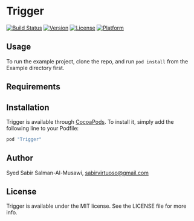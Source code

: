 # Trigger

[![Build Status](https://travis-ci.org/sabirvirtuoso/Trigger.svg?branch=master)](https://travis-ci.org/sabirvirtuoso/Trigger)
[![Version](https://img.shields.io/cocoapods/v/Trigger.svg?style=flat)](http://cocoapods.org/pods/Trigger)
[![License](https://img.shields.io/cocoapods/l/Trigger.svg?style=flat)](http://cocoapods.org/pods/Trigger)
[![Platform](https://img.shields.io/cocoapods/p/Trigger.svg?style=flat)](http://cocoapods.org/pods/Trigger)

## Usage

To run the example project, clone the repo, and run `pod install` from the Example directory first.

## Requirements

## Installation

Trigger is available through [CocoaPods](http://cocoapods.org). To install
it, simply add the following line to your Podfile:

```ruby
pod "Trigger"
```

## Author

Syed Sabir Salman-Al-Musawi, sabirvirtuoso@gmail.com

## License

Trigger is available under the MIT license. See the LICENSE file for more info.
